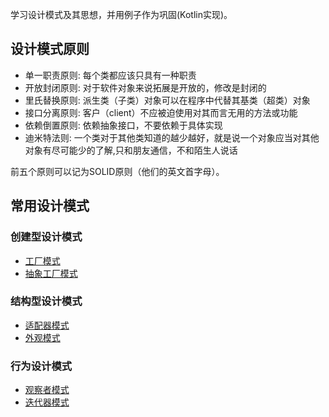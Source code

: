学习设计模式及其思想，并用例子作为巩固(Kotlin实现)。

## 设计模式原则

- 单一职责原则: 每个类都应该只具有一种职责
- 开放封闭原则: 对于软件对象来说拓展是开放的，修改是封闭的
- 里氏替换原则: 派生类（子类）对象可以在程序中代替其基类（超类）对象
- 接口分离原则: 客户（client）不应被迫使用对其而言无用的方法或功能
- 依赖倒置原则: 依赖抽象接口，不要依赖于具体实现
- 迪米特法则: 一个类对于其他类知道的越少越好，就是说一个对象应当对其他对象有尽可能少的了解,只和朋友通信，不和陌生人说话

前五个原则可以记为SOLID原则（他们的英文首字母）。

## 常用设计模式

### 创建型设计模式

- [工厂模式](./src/doc/creational/FactoryMethod.md)
- [抽象工厂模式](./src/doc/creational/AbstractFactory.md)

### 结构型设计模式

- [适配器模式](./src/doc/structural/Adapter.md)
- [外观模式](./src/doc/structural/Facade.md)

### 行为设计模式

- [观察者模式](./src/doc/behavioral/Observer.md)
- [迭代器模式](./src/doc/behavioral/Iteritor.md)